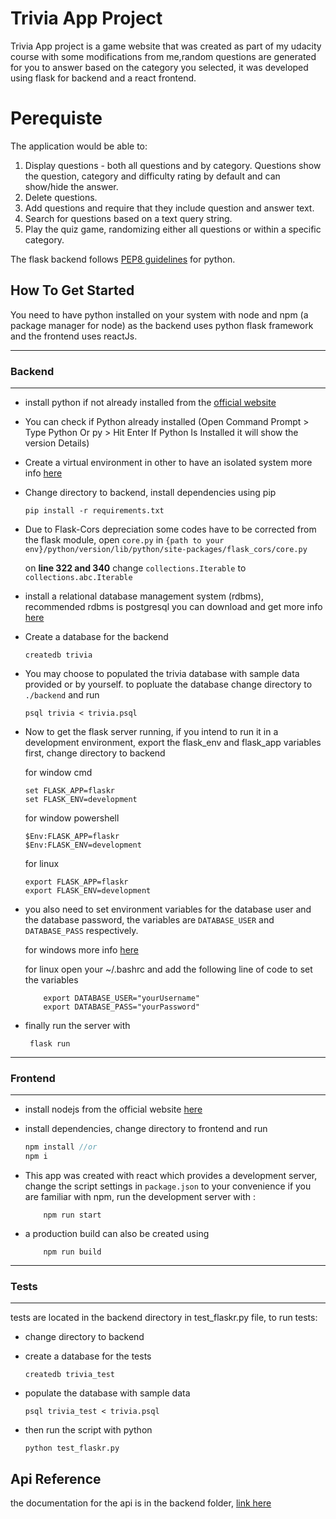 # Trivia App Project

Trivia App project  is a game website that was created as part of my udacity course with some modifications from me,random questions are generated for you to answer based on the category you selected, it was developed using flask for backend and a react frontend.

# Perequiste
The application would be able to:

1. Display questions - both all questions and by category. Questions show the question, category and difficulty rating by default and can show/hide the answer.
2. Delete questions.
3. Add questions and require that they include question and answer text.
4. Search for questions based on a text query string.
5. Play the quiz game, randomizing either all questions or within a specific category.

The flask backend follows [PEP8 guidelines](https://peps.python.org/pep-0008/) for python.


## **How To Get Started**

You need to have python installed on your system with node and npm (a package manager for node) as the backend uses python flask framework and the frontend uses reactJs.


---
### Backend
---
- install python if not already installed from the [official website](https://docs.python.org/3/using/unix.html#getting-and-installing-the-latest-version-of-python)

- You can check if Python already installed (Open Command Prompt > Type Python Or py > Hit Enter If Python Is Installed it will show the version Details)

- Create a virtual environment in other to have an isolated system more info [here](https://docs.python.org/3/library/venv.html#:~:text=A%20virtual%20environment%20is%20a,part%20of%20your%20operating%20system.)

- Change directory to backend, install dependencies using pip
    ```
    pip install -r requirements.txt
    ```

- Due to Flask-Cors depreciation some codes have to be corrected from the flask module, open ```core.py``` in ```{path to your env}/python/version/lib/python/site-packages/flask_cors/core.py```

    on **line 322 and 340** change ```collections.Iterable``` to ```collections.abc.Iterable```

- install a relational database management system (rdbms), recommended rdbms is postgresql you can download and get more info [here](https://www.postgresql.org/download/)

- Create a database for the backend

    ```
    createdb trivia
    ```

- You may choose to populated the trivia database with sample data provided or by yourself.
to popluate the database change directory to ```./backend``` and run
    ```
    psql trivia < trivia.psql
    ```

- Now to get the flask server running, if you intend to run it in a development environment, export the flask_env and flask_app variables first, change directory to backend

    for window cmd
    ```
    set FLASK_APP=flaskr
    set FLASK_ENV=development
    ```
    for window powershell
    ```
    $Env:FLASK_APP=flaskr
    $Env:FLASK_ENV=development
    ```
    for linux
    ```
    export FLASK_APP=flaskr
    export FLASK_ENV=development
    ```
- you also need to set environment variables for the database user and the database password, the variables are ```DATABASE_USER``` and ```DATABASE_PASS``` respectively.

    for windows more info [here](https://docs.oracle.com/en/database/oracle/machine-learning/oml4r/1.5.1/oread/creating-and-modifying-environment-variables-on-windows.html)

    for linux open your ~/.bashrc and add the following line of code to set the variables

    ```
        export DATABASE_USER="yourUsername" 
        export DATABASE_PASS="yourPassword"
    ```
- finally run the server with

   ```
    flask run
   ```

---
### Frontend
---

- install nodejs from the official website [here](https://nodejs.dev/) 

- install dependencies, change directory to frontend and run

    ```javascript
    npm install //or
    npm i 
    ```

- This app was created with react which provides a development server, change the script settings in ```package.json``` to your convenience if you are familiar with npm, run the development server with : 

    ```
        npm run start
    ```

- a production build can also be created using

    ```
        npm run build
    ```

---
### Tests

---

tests are located in the backend directory in test_flaskr.py file, to run tests: 
- change directory to backend

- create a database for the tests
    ```
    createdb trivia_test
    ```

- populate the database with sample data 
    ```
    psql trivia_test < trivia.psql
    ```

- then run the script with python
    ```
    python test_flaskr.py
    ```


## Api Reference

the documentation for the api is in the backend folder, [link here](./backend/API.md)










